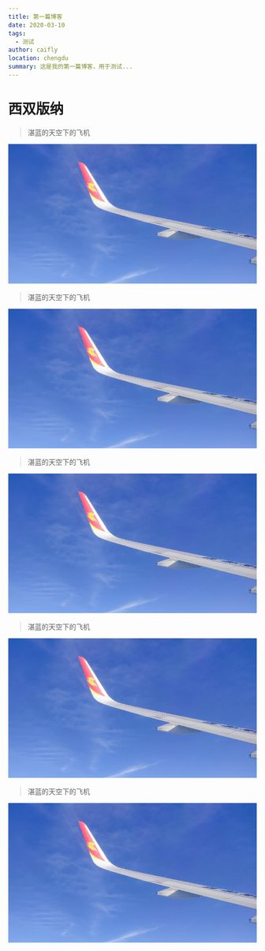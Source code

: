 ```yaml
---
title: 第一篇博客
date: 2020-03-10
tags: 
  - 测试
author: caifly
location: chengdu
summary: 这是我的第一篇博客，用于测试...
---
```


# 西双版纳

> 湛蓝的天空下的飞机

![air plan](../images/test.jpg)

> 湛蓝的天空下的飞机

![air plan](../images/test.jpg)

> 湛蓝的天空下的飞机

![air plan](../images/test.jpg)

> 湛蓝的天空下的飞机

![air plan](../images/test.jpg)

> 湛蓝的天空下的飞机

![air plan](../images/test.jpg)

